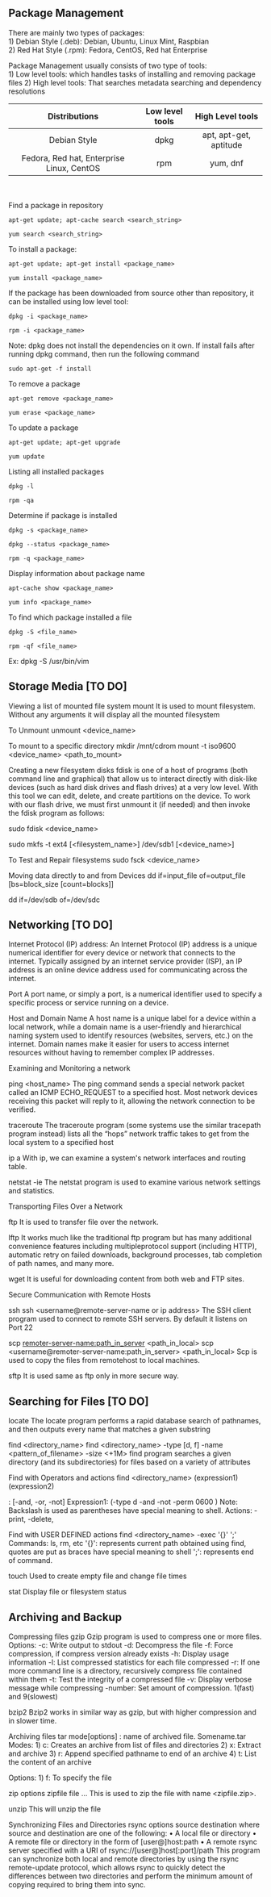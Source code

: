 ## Package Management

There are mainly two types of packages: <br>
    1) Debian Style (.deb): Debian, Ubuntu, Linux Mint, Raspbian <br>
    2) Red Hat Style (.rpm): Fedora, CentOS,  Red hat Enterprise

Package Management usually consists of two type of tools: <br>
    1) Low level tools: which handles tasks of installing and removing package files
    2) High level tools: That searches metadata searching and dependency resolutions


|Distributions                              | Low level tools | High Level tools       |
|:-----------------------------------------:|:---------------:|:----------------------:|
| Debian Style                              |     dpkg        | apt, apt-get, aptitude |          
| Fedora, Red hat, Enterprise Linux, CentOS |     rpm         |      yum, dnf          |

<br> </br>
Find a package in repository
```
apt-get update; apt-cache search <search_string>
```
```
yum search <search_string>
```

To install a package:
```
apt-get update; apt-get install <package_name>
```
```
yum install <package_name>
```

If the package has been downloaded from source other than repository, it can be installed using low level tool:
```
dpkg -i <package_name>
```
```
rpm -i <package_name>
```
Note: dpkg does not install the dependencies on it own.
If install fails after running dpkg command, then run the following command
```
sudo apt-get -f install
```

To remove a package
```
apt-get remove <package_name>
```
```
yum erase <package_name>
```

To update a package
```
apt-get update; apt-get upgrade
```
```
yum update
```

Listing all installed packages
```
dpkg -l
```
```
rpm -qa
```

Determine if package is installed
```
dpkg -s <package_name>
```
```
dpkg --status <package_name>
```
```
rpm -q <package_name>
```

Display information about package name
```
apt-cache show <package_name>
```
```
yum info <package_name>
```

To find which package installed a file
```
dpkg -S <file_name>
```
```
rpm -qf <file_name>
```
Ex: dpkg -S /usr/bin/vim




## Storage Media [TO DO]

Viewing a list of mounted file system
mount 
It is used to mount filesystem. Without any arguments it will display all the mounted filesystem

To Unmount
unmount <device_name>

To mount to a specific directory
mkdir /mnt/cdrom
mount -t iso9600 <device_name> <path_to_mount>

Creating a new filesystem disks
fdisk is one of a host of programs (both command line and graphical) that allow us to
interact directly with disk-like devices (such as hard disk drives and flash drives) at a
very low level. With this tool we can edit, delete, and create partitions on the device. To
work with our flash drive, we must first unmount it (if needed) and then invoke the
fdisk program as follows:

sudo fdisk <device_name>

sudo mkfs -t ext4 [<filesystem_name>] /dev/sdb1 [<device_name>]

To Test and Repair filesystems
sudo fsck <device_name>

Moving data directly to and from Devices
dd if=input_file of=output_file [bs=block_size [count=blocks]]

dd if=/dev/sdb of=/dev/sdc


## Networking [TO DO]

Internet Protocol (IP) address:
An Internet Protocol (IP) address is a unique numerical identifier for every device or network that connects to the internet. Typically assigned by an internet service provider (ISP), an IP address is an online device address used for communicating across the internet.

Port
A port name, or simply a port, is a numerical identifier used to specify a specific process or service running on a device. 

Host and Domain Name
A host name is a unique label for a device within a local network, while a domain name is a user-friendly and hierarchical naming system used to identify resources (websites, servers, etc.) on the internet. Domain names make it easier for users to access internet resources without having to remember complex IP addresses.

Examining and Monitoring a network

ping <host_name>
 The ping command sends a special network packet called an ICMP ECHO_REQUEST to a specified host. 
Most network devices receiving this packet will reply to it, allowing the network connection to be verified.

traceroute 
The traceroute program (some systems use the similar tracepath program instead) lists all the “hops” network traffic takes to get from the local system to a specified host

ip a
With ip, we can examine a system's network interfaces and routing table.

netstat -ie
The netstat program is used to examine various network settings and statistics.

Transporting Files Over a Network

ftp <remoter-server-name or ip address>
It is used to transfer file over the network.

lftp <remoter-server-name or ip address>
It works much like the traditional ftp program but has many additional convenience features including multipleprotocol support (including HTTP), automatic retry on failed downloads, background processes, tab completion of path names, and many more.

wget 
It is useful for downloading content from both web and FTP sites.


Secure Communication with Remote Hosts

ssh <remote-server-name or ip address>
ssh <username@remote-server-name or ip address>
The SSH client program used to connect to remote SSH servers. By default it listens on Port 22

scp <remoter-server-name:path_in_server> <path_in_local>
scp <username@remoter-server-name:path_in_server> <path_in_local>
Scp is used to copy the files from remotehost to local machines.

sftp <remote-server-name or ip address>
It is used same as ftp only in more secure way.



## Searching for Files [TO DO]

locate  <substring>
The locate program performs a rapid database search of pathnames, and then outputs every name that matches a given substring

find <directory_name>
find <directory_name> -type [d, f] -name <pattern_of_filename> -size <+1M>
find program searches a given directory (and its subdirectories) for files based on a variety of attributes

Find with Operators and actions
find <directory_name> (expression1) <logical-operator> (expression2) <actions>

<logical-operator>: [-and, -or, -not]
Expression1: \(-type d -and -not -perm 0600 \)
Note: Backslash is used as parentheses have special meaning to shell. 
Actions: -print, -delete, 

Find with USER DEFINED actions
find <directory_name> -exec <command> '{}' ';'
Commands: ls, rm, etc
'{}': represents current path obtained using find, quotes are put as braces have special meaning to shell
';': represents end of command.

touch <filename>
Used to create empty file and change file times

stat <filename>
Display file or filesystem status



## Archiving and Backup

Compressing files
gzip <options> <file1> <file2>
Gzip program is used to compress one or more files.
Options: -c: Write output to stdout
                -d: Decompress the file
                -f: Force compression, if compress version already exists
                -h: Display usage information
                -l: List compressed statistics for each file compressed
                -r: If one more command line is a directory, recursively compress file contained within them
                -t: Test the integrity of a compressed file
                -v: Display verbose message while compressing
               -number: Set amount of compression. 1(fast) and 9(slowest)

bzip2 <Options> <ffile1> <file2>
Bzip2 works in similar way as gzip, but with higher compression and in slower time.

Archiving files
tar mode[options] <tarfile> <pathname>
<tarfile>: name of archived file. Somename.tar
Modes:
    1) c: Creates an archive from list of files and directories
    2) x: Extract and archive
    3) r: Append specified pathname to end of an archive
    4) t: List the content of an archive

Options:
    1) f: To specify the file

zip options zipfile file …
This is used to zip the file with name <zipfile.zip>.

unzip <zipfile>
This will unzip the file

Synchronizing Files and Directories 
rsync options source destination
where source and destination are one of the following:
    • A local file or directory 
    • A remote file or directory in the form of [user@]host:path 
    • A remote rsync server specified with a URI of rsync://[user@]host[:port]/path 
This program can synchronize both local and remote directories by using the rsync remote-update protocol, which allows rsync to quickly detect the differences between two directories and perform the minimum amount of copying required to bring them into sync. 